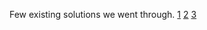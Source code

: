 Few existing solutions we went through.
[1](https://gitlab.aicrowd.com/mugurelionut/flatland-challenge-starter-kit)
[2](https://github.com/vetand/FlatlandChallenge2019)
[3](https://github.com/Jiaoyang-Li/Flatland)
